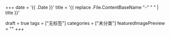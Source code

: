 +++
date = '{{ .Date }}'
title = '{{ replace .File.ContentBaseName "-" " " | title }}'

draft = true
tags = ["无标签"]
categories = ["未分类"]
featuredImagePreview = ""
+++
